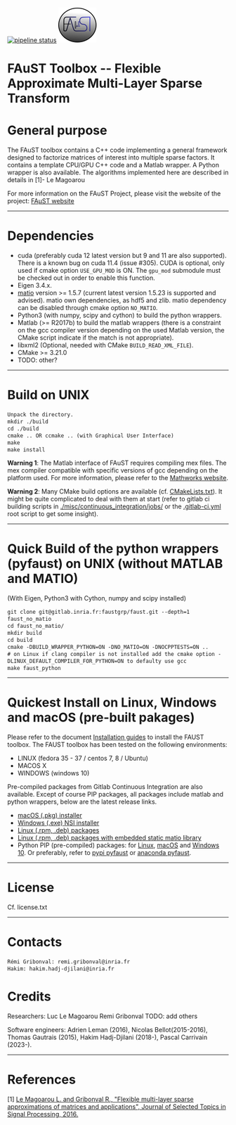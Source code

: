 [![pipeline status](https://gitlab.inria.fr/faustgrp/faust/badges/hakim_branch/pipeline.svg)](https://gitlab.inria.fr/faustgrp/faust/commits/hakim_branch)
![FAµST Logo](./gen_doc/images/logo.png)

# FAuST Toolbox -- Flexible Approximate Multi-Layer Sparse Transform


General purpose
===============

The FAuST toolbox contains a C++ code implementing a general framework
designed to factorize matrices of interest into multiple sparse factors.
It contains a template CPU/GPU C++ code and a Matlab wrapper.
A Python wrapper is also available.
The algorithms implemented here are described in details in [1]- Le Magoarou

For more information on the FAuST Project, please visit the website of the
project: [FAµST website](http://faust.inria.fr)

---

Dependencies
============
- cuda (preferably cuda 12 latest version but 9 and 11 are also supported).
There is a known bug on cuda 11.4 (issue #305). CUDA is optional, only used if cmake option ``USE_GPU_MOD`` is ON.
The ``gpu_mod`` submodule must be checked out in order to enable this function.
- Eigen 3.4.x.
- [matio](https://github.com/tbeu/matio) version >= 1.5.7 (current latest version 1.5.23 is supported and advised).
matio own dependencies, as hdf5 and zlib. matio dependency can be disabled through cmake option ``NO_MATIO``.
- Python3 (with numpy, scipy and cython) to build the python wrappers.
- Matlab (>= R2017b) to build the matlab wrappers
(there is a constraint on the gcc compiler version depending on the used Matlab version,
the CMake script indicate if the match is not appropriate).
- libxml2 (Optional, needed with CMake ``BUILD_READ_XML_FILE``).
- CMake >= 3.21.0
- TODO: other?


---

Build on UNIX
=====================

	Unpack the directory.
	mkdir ./build
	cd ./build
	cmake .. OR ccmake .. (with Graphical User Interface)
	make
	make install

**Warning 1**:
The Matlab interface of FAuST requires compiling mex files. The mex compiler
compatible with specific versions of gcc depending on the platform used.
For more information, please refer to the [Mathworks website](http://fr.mathworks.com/support/compilers/R2016a/index.html).

**Warning 2**:
Many CMake build options are available (cf. [CMakeLists.txt](./CMakeLists.txt)). It might be quite complicated to deal with them at start (refer to gitlab ci building scripts in [./misc/continuous\_integration/jobs/](./misc/continuous_integration/jobs/) or the [.gitlab-ci.yml](.gitlab-ci.yml) root script to get some insight).

---
Quick Build of the python wrappers (pyfaust) on UNIX (without MATLAB and MATIO)
=========================================================

(With Eigen, Python3 with Cython, numpy and scipy installed)

	git clone git@gitlab.inria.fr:faustgrp/faust.git --depth=1  faust_no_matio
	cd faust_no_matio/
	mkdir build
	cd build
	cmake -DBUILD_WRAPPER_PYTHON=ON -DNO_MATIO=ON -DNOCPPTESTS=ON ..
    # on Linux if clang compiler is not installed add the cmake option -DLINUX_DEFAULT_COMPILER_FOR_PYTHON=ON to defaulty use gcc
	make faust_python

---

Quickest Install on Linux, Windows and macOS (pre-built pakages)
============================================

Please refer to the document [Installation guides](https://faustgrp.gitlabpages.inria.fr/faust/last-doc/html/md_README.html)
to install the FAUST toolbox.
The FAUST toolbox has been tested on the following environments:
- LINUX (fedora 35 - 37 / centos 7, 8 / Ubuntu)
- MACOS X
- WINDOWS (windows 10)

Pre-compiled packages from Gitlab Continuous Integration are also available. Except of course PIP packages, all packages include matlab and python wrappers, below are the latest release links.  
- [macOS (.pkg) installer](https://gitlab.inria.fr/faustgrp/faust/-/jobs/artifacts/master/download?job=package_macos_release)  
- [Windows (.exe) NSI installer](https://gitlab.inria.fr/faustgrp/faust/-/jobs/artifacts/master/download?job=package_win_release)  
- [Linux (.rpm, .deb) packages](https://gitlab.inria.fr/faustgrp/faust/-/jobs/artifacts/master/download?job=package_linux_release)  
- [Linux (.rpm, .deb) packages with embedded static matio library](https://gitlab.inria.fr/faustgrp/faust/-/jobs/artifacts/master/download?job=package_linux_release)  
- Python PIP (pre-compiled) packages: for [Linux](https://gitlab.inria.fr/faustgrp/faust/-/jobs/artifacts/master/download?job=package_linux_purepy_release), [macOS](https://gitlab.inria.fr/faustgrp/faust/-/jobs/artifacts/master/download?job=package_macos_purepy_release) and [Windows 10](https://gitlab.inria.fr/faustgrp/faust/-/jobs/artifacts/master/download?job=package_win_purepy_release). Or preferably, refer to [pypi pyfaust](https://pypi.org/project/pyfaust) or [anaconda pyfaust](https://anaconda.org/pyfaust/pyfaust).

---
License
========

Cf. license.txt

---

Contacts
========

	Rémi Gribonval: remi.gribonval@inria.fr
	Hakim: hakim.hadj-djilani@inria.fr


Credits
========

Researchers:
Luc Le Magoarou
Remi Gribonval
TODO: add others

Software engineers:
Adrien Leman (2016), Nicolas Bellot(2015-2016), Thomas Gautrais (2015), Hakim Hadj-Djilani (2018-), Pascal Carrivain (2023-).

---

References
==========

[1]	[Le Magoarou L. and Gribonval R., "Flexible multi-layer sparse
	approximations of matrices and applications", Journal of Selected
	Topics in Signal Processing, 2016.](https://hal.archives-ouvertes.fr/hal-01167948v1)

